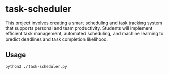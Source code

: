 # task-scheduler
This project involves creating a smart scheduling and task tracking system that supports
personal and team productivity. Students will implement efficient task management, automated
scheduling, and machine learning to predict deadlines and task completion likelihood.
## Usage
```shell
python3 ./task-scheduler.py
```
